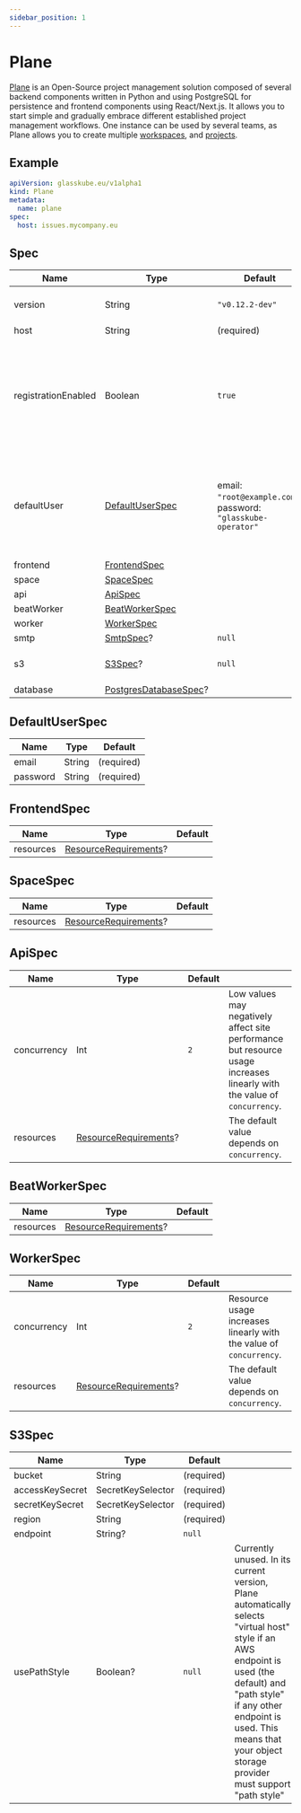 ```yaml
---
sidebar_position: 1
---
```


# Plane

[Plane](https://plane.so/) is an Open-Source project management solution composed of several backend components written in Python and using PostgreSQL for persistence and frontend components using React/Next.js.
It allows you to start simple and gradually embrace different established project management workflows.
One instance can be used by several teams, as Plane allows you to create multiple [workspaces](https://docs.plane.so/workspaces), and [projects](https://docs.plane.so/projects).

## Example

```yaml title=plane.yaml
apiVersion: glasskube.eu/v1alpha1
kind: Plane
metadata:
  name: plane
spec:
  host: issues.mycompany.eu
```

## Spec

| Name                | Type                                          | Default                                                       |                                                                                                                    |
|---------------------|-----------------------------------------------|---------------------------------------------------------------|--------------------------------------------------------------------------------------------------------------------|
| version             | String                                        | `"v0.12.2-dev"`                                               | Check for [releases](https://github.com/makeplane/plane/releases) on GitHub.                                       |
| host                | String                                        | (required)                                                    |                                                                                                                    |
| registrationEnabled | Boolean                                       | `true`                                                        | If set to `false`, the registration page is still accessible, but trying to register an account leads to an error. |
| defaultUser         | [DefaultUserSpec](#defaultuserspec)           | email: `"root@example.com"`, password: `"glasskube-operator"` | We strongly recommend that you change the initial user password immediately after you first sign in.               |
| frontend            | [FrontendSpec](#frontendspec)                 |                                                               |                                                                                                                    |
| space               | [SpaceSpec](#spacespec)                       |                                                               |                                                                                                                    |
| api                 | [ApiSpec](#apispec)                           |                                                               |                                                                                                                    |
| beatWorker          | [BeatWorkerSpec](#beatworkerspec)             |                                                               |                                                                                                                    |
| worker              | [WorkerSpec](#workerspec)                     |                                                               |                                                                                                                    |
| smtp                | [SmtpSpec](./../common/smtp/)?                | `null`                                                        |                                                                                                                    |
| s3                  | [S3Spec](#s3spec)?                            | `null`                                                        | Required for issue attachments.                                                                                    |
| database            | [PostgresDatabaseSpec](./../common/postgres)? |                                                               |                                                                                                                    |

## DefaultUserSpec

| Name     | Type   | Default    |
|----------|--------|------------|
| email    | String | (required) |
| password | String | (required) |

## FrontendSpec

| Name      | Type                                                                                                    | Default |
|-----------|---------------------------------------------------------------------------------------------------------|---------|
| resources | [ResourceRequirements](https://kubernetes.io/docs/concepts/configuration/manage-resources-containers/)? |         |

## SpaceSpec

| Name      | Type                                                                                                    | Default |
|-----------|---------------------------------------------------------------------------------------------------------|---------|
| resources | [ResourceRequirements](https://kubernetes.io/docs/concepts/configuration/manage-resources-containers/)? |         |

## ApiSpec

| Name        | Type                                                                                                    | Default |                                                                                                                          |
|-------------|---------------------------------------------------------------------------------------------------------|---------|--------------------------------------------------------------------------------------------------------------------------|
| concurrency | Int                                                                                                     | `2`     | Low values may negatively affect site performance but resource usage increases linearly with the value of `concurrency`. |
| resources   | [ResourceRequirements](https://kubernetes.io/docs/concepts/configuration/manage-resources-containers/)? |         | The default value depends on `concurrency`.                                                                              |

## BeatWorkerSpec

| Name      | Type                                                                                                    | Default |
|-----------|---------------------------------------------------------------------------------------------------------|---------|
| resources | [ResourceRequirements](https://kubernetes.io/docs/concepts/configuration/manage-resources-containers/)? |         |

## WorkerSpec

| Name        | Type                                                                                                    | Default |                                                                    |
|-------------|---------------------------------------------------------------------------------------------------------|---------|--------------------------------------------------------------------|
| concurrency | Int                                                                                                     | `2`     | Resource usage increases linearly with the value of `concurrency`. |
| resources   | [ResourceRequirements](https://kubernetes.io/docs/concepts/configuration/manage-resources-containers/)? |         | The default value depends on `concurrency`.                        |

## S3Spec

| Name            | Type              | Default    |                                                                                                                                                                                                                                                            |
|-----------------|-------------------|------------|------------------------------------------------------------------------------------------------------------------------------------------------------------------------------------------------------------------------------------------------------------|
| bucket          | String            | (required) |                                                                                                                                                                                                                                                            |
| accessKeySecret | SecretKeySelector | (required) |                                                                                                                                                                                                                                                            |
| secretKeySecret | SecretKeySelector | (required) |                                                                                                                                                                                                                                                            |
| region          | String            | (required) |                                                                                                                                                                                                                                                            |
| endpoint        | String?           | `null`     |                                                                                                                                                                                                                                                            |
| usePathStyle    | Boolean?          | `null`     | Currently unused. In its current version, Plane automatically selects "virtual host" style if an AWS endpoint is used (the default) and "path style" if any other endpoint is used. This means that your object storage provider must support "path style" |
